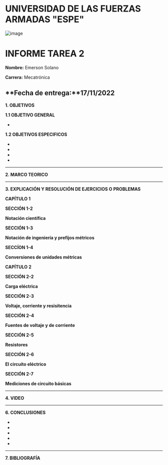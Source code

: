# UNIVERSIDAD DE LAS FUERZAS ARMADAS "ESPE"
![image](https://user-images.githubusercontent.com/116772918/200762591-a164d8db-c02e-4269-8bb4-0bc4c810d79f.png)

# INFORME TAREA 2

**Nombre:** Emerson Solano

**Carrera:** Mecatrónica

**Fecha de entrega:**17/11/2022
--------------------------------------------------------------------------------------------------------------------------------------------------------------------------------------

**1. OBJETIVOS**

**1.1  OBJETIVO GENERAL**

*  

**1.2  OBJETIVOS ESPECIFICOS**

*

* 

* 

*  

--------------------------------------------------------------------------------------------------------------------------------------------------------------------------------------
**2. MARCO TEORICO**


---------------------------------------------------------------------------------------------------------------------------------------------------------------------------------------
**3. EXPLICACIÓN Y RESOLUCIÓN DE EJERCICIOS O PROBLEMAS**

**CAPÍTULO 1**

**SECCIÓN 1-2**

**Notación científica**


**SECCIÓN 1-3**

**Notación de ingeniería y prefijos métricos**



**SECCÍON 1-4**

**Conversiones de unidades métricas**


**CAPÍTULO 2**

**SECCIÓN 2-2**

**Carga eléctrica**


**SECCIÓN 2-3**

**Voltaje, corriente y resisitencia**


**SECCIÓN 2-4**

**Fuentes de voltaje y de corriente**


**SECCIÓN 2-5**

**Resistores**


**SECCIÓN 2-6**

**El circuito eléctrico**


**SECCIÓN 2-7**

**Mediciones de circuito básicas**



--------------------------------------------------------------------------------------------------------------------------------------------------------------------------------------
**4. VIDEO**



---------------------------------------------------------------------------------------------------------------------------------------------------------------------------------------
**6. CONCLUSIONES**

*
* 
* 
* 
* 
----------------------------------------------------------------------------------------------------------------------------------------------------------------------------------------

**7. BIBLIOGRAFÍA**
